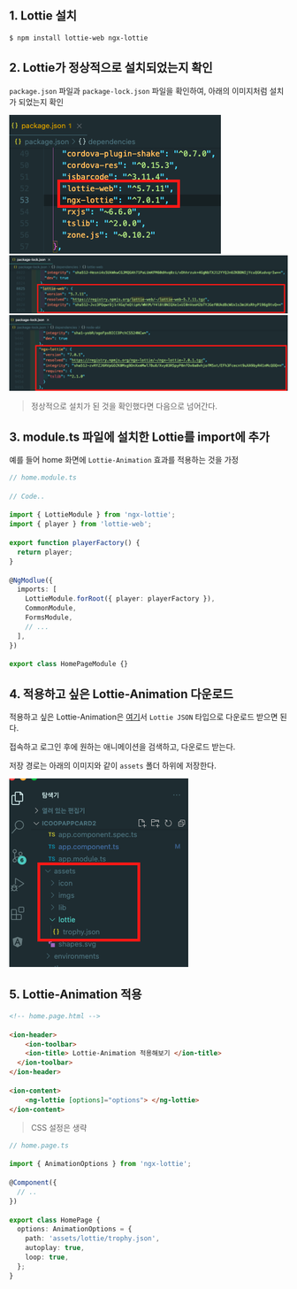 ## 1. Lottie 설치

``` bash
$ npm install lottie-web ngx-lottie
```



## 2. Lottie가 정상적으로 설치되었는지 확인

`package.json` 파일과 `package-lock.json` 파일을 확인하여, 아래의 이미지처럼 설치가 되었는지 확인

<img src="https://github.com/sejong77/Today-Learn/blob/Master/image/package-json(lottie).png?raw=true">

<img src="https://github.com/sejong77/Today-Learn/blob/Master/image/package-lock.json(lottie-web).png?raw=true">



<img src="https://github.com/sejong77/Today-Learn/blob/Master/image/package-lock.json(ngx-lottie).png?raw=true">

> 정상적으로 설치가 된 것을 확인했다면 다음으로 넘어간다.



## 3. module.ts 파일에 설치한 Lottie를 import에 추가

예를 들어 home 화면에 `Lottie-Animation` 효과를 적용하는 것을 가정

``` typescript
// home.module.ts

// Code..

import { LottieModule } from 'ngx-lottie';
import { player } from 'lottie-web';

export function playerFactory() {
  return player;
}

@NgModlue({
  imports: [
    LottieModule.forRoot({ player: playerFactory }),
    CommonModule,
    FormsModule,
    // ...
  ],
})

export class HomePageModule {}
```



## 4. 적용하고 싶은 Lottie-Animation 다운로드

적용하고 싶은 Lottie-Animation은 [여기](https://lottiefiles.com/)서 `Lottie JSON` 타입으로 다운로드 받으면 된다.

접속하고 로그인 후에 원하는 애니메이션을 검색하고, 다운로드 받는다.

저장 경로는 아래의 이미지와 같이 `assets` 폴더 하위에 저장한다.

<img src="https://github.com/sejong77/Today-Learn/blob/Master/image/lottie-json%20%EC%A0%80%EC%9E%A5%20%EA%B2%BD%EB%A1%9C.png?raw=true">





## 5. Lottie-Animation 적용

``` html
<!-- home.page.html -->

<ion-header>
	<ion-toolbar>
  	<ion-title> Lottie-Animation 적용해보기 </ion-title>
  </ion-toolbar>
</ion-header>

<ion-content>
	<ng-lottie [options]="options"> </ng-lottie>
</ion-content>
```

> CSS 설정은 생략



``` typescript
// home.page.ts

import { AnimationOptions } from 'ngx-lottie';

@Component({
  // ..
})

export class HomePage {
  options: AnimationOptions = {
    path: 'assets/lottie/trophy.json',
    autoplay: true,
    loop: true,
  };
}
```

